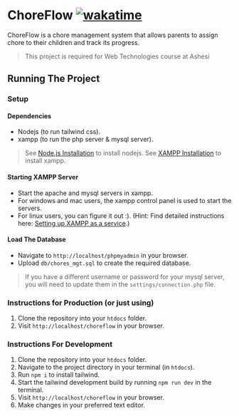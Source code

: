 # ChoreFlow [![wakatime](https://wakatime.com/badge/user/1d450513-0859-4fa4-a5aa-402cb3ea4b38/project/018dc122-5d50-4376-83f2-5d8e63e0f233.svg)](https://wakatime.com/badge/user/1d450513-0859-4fa4-a5aa-402cb3ea4b38/project/018dc122-5d50-4376-83f2-5d8e63e0f233)

ChoreFlow is a chore management system that allows parents to assign chore to their children and track its progress.

> This project is required for Web Technologies course at Ashesi

## Running The Project

### Setup

#### Dependencies

- Nodejs (to run tailwind css).
- xampp (to run the php server & mysql server).

> See [Node.js Installation](https://nodejs.org/en/download/package-manager) to install nodejs.
> See [XAMPP Installation](https://www.apachefriends.org/index.html) to install xampp.

#### Starting XAMPP Server

- Start the apache and mysql servers in xampp.
- For windows and mac users, the xampp control panel is used to start the servers.
- For linux users, you can figure it out :). (Hint: Find detailed instructions here: [Setting up XAMPP as a service](https://gist.github.com/DaveSaah/161dd4c0662f07b7928436da302756d0).)

#### Load The Database

- Navigate to `http://localhost/phpmyadmin` in your browser.
- Upload `db/chores_mgt.sql` to create the required database.

> If you have a different username or password for your mysql server, you will need to update them in the `settings/connection.php` file.

### Instructions for Production (or just using)

1. Clone the repository into your `htdocs` folder.
2. Visit `http://localhost/choreflow` in your browser.

### Instructions For Development

1. Clone the repository into your `htdocs` folder.
2. Navigate to the project directory in your terminal (in `htdocs`).
3. Run `npm i` to install tailwind.
4. Start the tailwind development build by running `npm run dev` in the terminal.
5. Visit `http://localhost/choreflow` in your browser.
6. Make changes in your preferred text editor.
